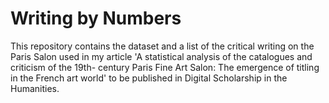 # Writing by Numbers
This repository contains the dataset and a list of the critical writing on the Paris Salon used in my article 'A statistical analysis of the catalogues and criticism of the 19th- century Paris Fine Art Salon: The emergence of titling in the French art world' to be published in Digital Scholarship in the Humanities.
